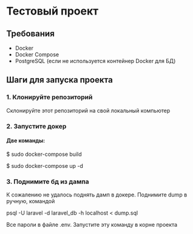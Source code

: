 # Тестовый проект

## Требования

- Docker
- Docker Compose
- PostgreSQL (если не используется контейнер Docker для БД)

## Шаги для запуска проекта

### 1. Клонируйте репозиторий

Склонируйте этот репозиторий на свой локальный компьютер


### 2. Запустите докер
#### Две команды:
$ sudo docker-compose build

$ sudo docker-compose up -d

### 3. Поднимите бд из дампа
К сожалению не удалось поднять дамп в докере.
Поднимите dump в ручную, командой

psql -U laravel -d laravel_db -h localhost < dump.sql

Все пароли в файле .env.
Запустите эту команду в корне проекта

